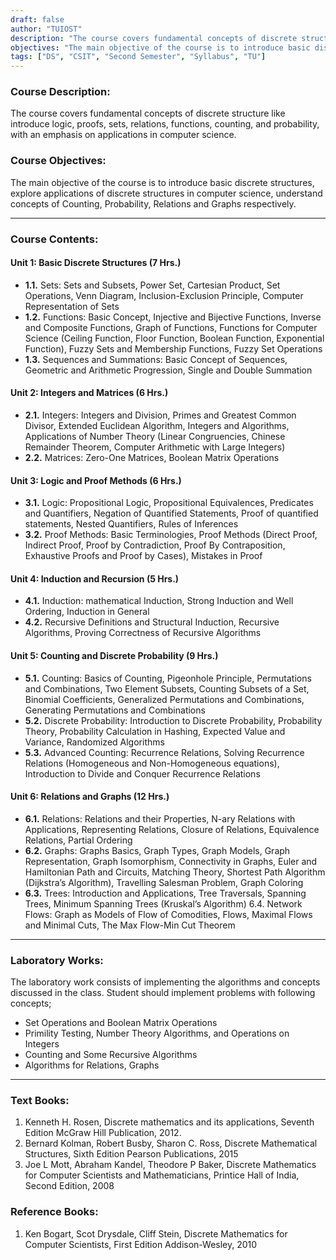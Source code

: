 ```yaml
---
draft: false
author: "TUIOST"
description: "The course covers fundamental concepts of discrete structure like introduce logic, proofs, sets, relations, functions, counting, and probability, with an emphasis on applications in computer science."
objectives: "The main objective of the course is to introduce basic discrete structures, explore applications of discrete structures in computer science, understand concepts of Counting, Probability, Relations and Graphs respectively."
tags: ["DS", "CSIT", "Second Semester", "Syllabus", "TU"]
---
```


### Course Description:

The course covers fundamental concepts of discrete structure like introduce logic, proofs, sets, relations, functions, counting, and probability, with an emphasis on applications in computer science.

### Course Objectives:

The main objective of the course is to introduce basic discrete structures, explore applications of discrete structures in computer science, understand concepts of Counting, Probability, Relations and Graphs respectively.

<hr>

### Course Contents:

#### Unit 1: Basic Discrete Structures (7 Hrs.)

- **1.1.** Sets: Sets and Subsets, Power Set, Cartesian Product, Set Operations, Venn Diagram, Inclusion-Exclusion Principle, Computer Representation of Sets
- **1.2.** Functions: Basic Concept, Injective and Bijective Functions, Inverse and Composite Functions, Graph of Functions, Functions for Computer Science (Ceiling Function, Floor Function, Boolean Function, Exponential Function), Fuzzy Sets and Membership Functions, Fuzzy Set Operations
- **1.3.** Sequences and Summations: Basic Concept of Sequences, Geometric and Arithmetic Progression, Single and Double Summation

#### Unit 2: Integers and Matrices (6 Hrs.)

- **2.1.** Integers: Integers and Division, Primes and Greatest Common Divisor, Extended Euclidean Algorithm, Integers and Algorithms, Applications of Number Theory (Linear Congruencies, Chinese Remainder Theorem, Computer Arithmetic with Large Integers)
- **2.2.** Matrices: Zero-One Matrices, Boolean Matrix Operations

#### Unit 3: Logic and Proof Methods (6 Hrs.)

- **3.1.** Logic: Propositional Logic, Propositional Equivalences, Predicates and Quantifiers, Negation of Quantified Statements, Proof of quantified statements, Nested Quantifiers, Rules of Inferences
- **3.2.** Proof Methods: Basic Terminologies, Proof Methods (Direct Proof, Indirect Proof, Proof by Contradiction, Proof By Contraposition, Exhaustive Proofs and Proof by Cases), Mistakes in Proof

#### Unit 4: Induction and Recursion (5 Hrs.)

- **4.1.** Induction: mathematical Induction, Strong Induction and Well Ordering, Induction in General
- **4.2.** Recursive Definitions and Structural Induction, Recursive Algorithms, Proving Correctness of Recursive Algorithms

#### Unit 5: Counting and Discrete Probability (9 Hrs.)

- **5.1.** Counting: Basics of Counting, Pigeonhole Principle, Permutations and Combinations, Two Element Subsets, Counting Subsets of a Set, Binomial Coefficients, Generalized Permutations and Combinations, Generating Permutations and Combinations
- **5.2.** Discrete Probability: Introduction to Discrete Probability, Probability Theory, Probability Calculation in Hashing, Expected Value and Variance, Randomized Algorithms
- **5.3.** Advanced Counting: Recurrence Relations, Solving Recurrence Relations (Homogeneous and Non-Homogeneous equations), Introduction to Divide and Conquer Recurrence Relations

#### Unit 6: Relations and Graphs (12 Hrs.)

- **6.1.** Relations: Relations and their Properties, N-ary Relations with Applications, Representing Relations, Closure of Relations, Equivalence Relations, Partial Ordering
- **6.2.** Graphs: Graphs Basics, Graph Types, Graph Models, Graph Representation, Graph Isomorphism, Connectivity in Graphs, Euler and Hamiltonian Path and Circuits, Matching Theory, Shortest Path Algorithm (Dijkstra’s Algorithm), Travelling Salesman Problem, Graph Coloring
- **6.3.** Trees: Introduction and Applications, Tree Traversals, Spanning Trees, Minimum Spanning Trees (Kruskal’s Algorithm) 6.4. Network Flows: Graph as Models of Flow of Comodities, Flows, Maximal Flows and Minimal Cuts, The Max Flow-Min Cut Theorem

<hr>

### Laboratory Works:

The laboratory work consists of implementing the algorithms and concepts discussed in the class. Student should implement problems with following concepts;

- Set Operations and Boolean Matrix Operations
- Primility Testing, Number Theory Algorithms, and Operations on Integers
- Counting and Some Recursive Algorithms
- Algorithms for Relations, Graphs

<hr>

### Text Books:

1. Kenneth H. Rosen, Discrete mathematics and its applications, Seventh Edition McGraw Hill Publication, 2012.
2. Bernard Kolman, Robert Busby, Sharon C. Ross, Discrete Mathematical Structures, Sixth Edition Pearson Publications, 2015
3. Joe L Mott, Abraham Kandel, Theodore P Baker, Discrete Mathematics for Computer Scientists and Mathematicians, Printice Hall of India, Second Edition, 2008

### Reference Books:

1. Ken Bogart, Scot Drysdale, Cliff Stein, Discrete Mathematics for Computer Scientists, First Edition Addison-Wesley, 2010
